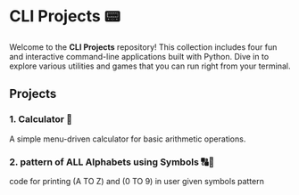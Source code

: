 # CLI Projects 📟

Welcome to the **CLI Projects** repository! This collection includes four fun and interactive command-line applications built with Python. Dive in to explore various utilities and games that you can run right from your terminal.

## Projects

### 1. Calculator 🧮
A simple menu-driven calculator for basic arithmetic operations.

### 2. pattern of ALL Alphabets using Symbols 🔠🔣
code for printing (A TO Z) and (0 TO 9) in user given symbols pattern
